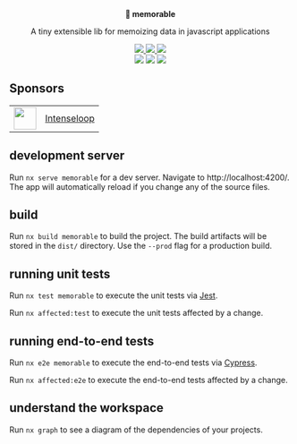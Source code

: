 <br />
<br />
<p align="center"><strong>🧠 memorable</strong></p>
<p align="center">
  A tiny extensible lib for memoizing data in javascript applications
</p>

<p align="center">
  <a href="https://github.com/stewones/memorable/actions" > 
    <img src="https://github.com/stewones/memorable/workflows/ci/badge.svg" />
  </a>
  <a href="https://codecov.io/gh/stewones/memorable" > 
    <img src="https://codecov.io/gh/stewones/memorable/branch/master/graph/badge.svg?token=B2SK9D1Y1Z"/> 
  </a>
  <a href="https://www.npmjs.com/package/memorable">
    <img src="https://img.shields.io/npm/l/memorable?style=flat" />
  </a>
  <br>
  <a href="https://www.npmjs.com/package/memorable"><img src="https://img.shields.io/npm/dw/memorable?style=flat" /></a>
  <a href="https://www.npmjs.com/package/memorable"><img src="https://img.shields.io/npm/v/memorable?style=flat" /></a>
  <!-- ALL-CONTRIBUTORS-BADGE:START - Do not remove or modify this section -->
  <a href="#contributors"><img src="https://img.shields.io/badge/all%20contributors-1-orange?style=flat" /></a>
  <!-- ALL-CONTRIBUTORS-BADGE:END -->
</p>

## Sponsors

<table>
  <tr>
    <td align="center">
      <a href="https://intenseloop.com">
      <img src="https://static.intenseloop.com/assets/icon-512.png" width="40" />
      </a>
    </td>
    <td>
      <a href="https://intenseloop.com">
      Intenseloop
      </a>
    </td>
  </tr>
</table>

## development server

Run `nx serve memorable` for a dev server. Navigate to http://localhost:4200/. The app will automatically reload if you change any of the source files.

## build

Run `nx build memorable` to build the project. The build artifacts will be stored in the `dist/` directory. Use the `--prod` flag for a production build.

## running unit tests

Run `nx test memorable` to execute the unit tests via [Jest](https://jestjs.io).

Run `nx affected:test` to execute the unit tests affected by a change.

## running end-to-end tests

Run `nx e2e memorable` to execute the end-to-end tests via [Cypress](https://www.cypress.io).

Run `nx affected:e2e` to execute the end-to-end tests affected by a change.

## understand the workspace

Run `nx graph` to see a diagram of the dependencies of your projects.

